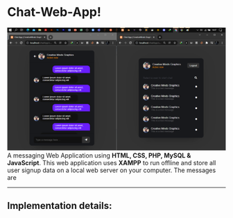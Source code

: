# Chat-Web-App!

![](/Readme_img/Untitled.png)
<br />
A messaging Web Application using **HTML, CSS, PHP, MySQL & JavaScript**. This web application uses **XAMPP** to run offline and store all user signup data on a local web server on your computer. The messages are 
- - -
## Implementation details:


